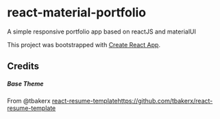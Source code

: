 # react-material-portfolio
A simple responsive portfolio app based on reactJS and materialUI

This project was bootstrapped with [Create React App](https://github.com/facebook/create-react-app).


## Credits
##### Base Theme
From @tbakerx [react-resume-template](https://github.com/facebook/create-react-app)https://github.com/tbakerx/react-resume-template

